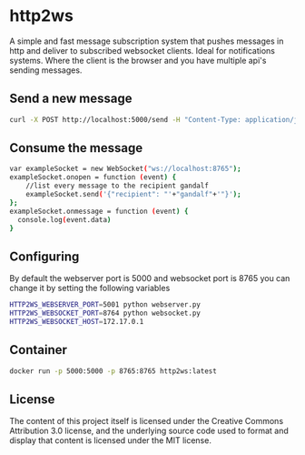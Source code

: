 # http2ws

A simple and fast message subscription system that pushes messages in http and deliver to subscribed websocket clients. Ideal for notifications systems. Where the client is the browser and you have multiple api's sending messages.

## Send a new message

```sh
curl -X POST http://localhost:5000/send -H "Content-Type: application/json" -d '{"recipient":"gandalf","content":"my_message"}'

```


## Consume the message

```sh
var exampleSocket = new WebSocket("ws://localhost:8765");
exampleSocket.onopen = function (event) {
    //list every message to the recipient gandalf
    exampleSocket.send('{"recipient": "'+"gandalf"+'"}');
};
exampleSocket.onmessage = function (event) {
  console.log(event.data)
}

```

## Configuring

By default the webserver port is 5000  and websocket port is 8765
you can change it by setting the following variables

```sh
HTTP2WS_WEBSERVER_PORT=5001 python webserver.py
HTTP2WS_WEBSOCKET_PORT=8764 python websocket.py
HTTP2WS_WEBSOCKET_HOST=172.17.0.1
```

## Container

```sh
docker run -p 5000:5000 -p 8765:8765 http2ws:latest

```

## License

The content of this project itself is licensed under the Creative
Commons Attribution 3.0 license, and the underlying source code used to
format and display that content is licensed under the MIT license.
